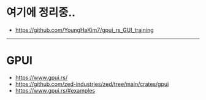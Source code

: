 # 여기에 정리중..
- https://github.com/YoungHaKim7/gpui_rs_GUI_training

<hr />

# GPUI
- https://www.gpui.rs/
- https://github.com/zed-industries/zed/tree/main/crates/gpui
- https://www.gpui.rs/#examples
